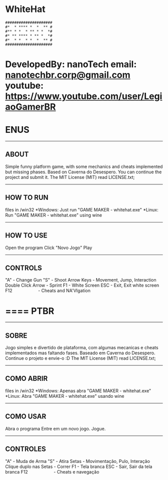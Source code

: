 # WhiteHat
```
#####################
#*  * **** *  *  ** #
#** * *  * ** * *  *#
#* ** **** * ** *  *#
#*  * *  * *  *  ** #
#####################
```
DevelopedBy: nanoTech
email: nanotechbr.corp@gmail.com
youtube: https://www.youtube.com/user/LegiaoGamerBR
====
ENUS
====
-------------------------------------------------------
ABOUT
-------------------------------------------------------
Simple funny platform game, with some mechanics and cheats implemented but missing phases.
Based on Caverna do Desespero.
You can continue the project and submit it.
The MIT License (MIT) read LICENSE.txt;	


-------------------------------------------------------
HOW TO RUN
-------------------------------------------------------
files in /win32
*Windows: Just run "GAME MAKER - whitehat.exe"
*Linux: Run "GAME MAKER - whitehat.exe" using wine

-------------------------------------------------------
HOW TO USE
-------------------------------------------------------
Open the program
Click "Novo Jogo"
Play

-------------------------------------------------------
CONTROLS
-------------------------------------------------------
"A"                     - Change Gun
"S"                     - Shoot
Arrow Keys              - Movement, Jump, Interaction
Double Click Arrow      - Sprint
F1                      - White Screen
ESC                     - Exit, Exit white screen
F12                     - Cheats and NA'VIgation

====
PTBR
====
-------------------------------------------------------
SOBRE
-------------------------------------------------------
Jogo simples e divertido de plataforma, com algumas mecanicas e cheats implementados mas faltando fases.
Baseado em Caverna do Desespero.
Continue o projeto e envie-o :D
The MIT License (MIT) read LICENSE.txt;	


-------------------------------------------------------
COMO ABRIR
-------------------------------------------------------
files in /win32
*Windows: Apenas abra "GAME MAKER - whitehat.exe"
*Linux: Abra "GAME MAKER - whitehat.exe" usando wine

-------------------------------------------------------
COMO USAR
-------------------------------------------------------
Abra o programa
Entre em um novo jogo. 
Jogue.

-------------------------------------------------------
CONTROLES
-------------------------------------------------------
"A"                     - Muda de Arma
"S"                     - Atira
Setas                   - Movimentação, Pulo, Interação
Clique duplo nas Setas  - Correr
F1                      - Tela branca
ESC                     - Sair, Sair da tela branca
F12                     - Cheats e navegação
